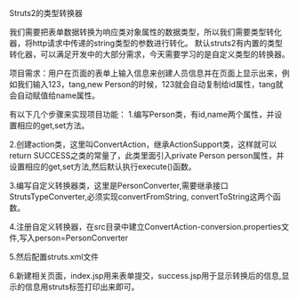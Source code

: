 Struts2的类型转换器

我们需要把表单数据转换为响应类对象属性的数据类型，所以我们需要类型转化器，将http请求中传递的string类型的参数进行转化。
默认struts2有内置的类型转化器，可以满足开发中的大部分需求，今天需要学习的是自定义类型的转换器。

项目需求：用户在页面的表单上输入信息来创建人员信息并在页面上显示出来，例如我们输入123，tang,new Person的时候，123就会自动复制给id属性，tang就会自动赋值给name属性。

有以下几个步骤来实现项目功能：
1.编写Person类，有id,name两个属性，并设置相应的get,set方法。

2.创建action类，这里叫ConvertAction，继承ActionSupport类，这样就可以return SUCCESS之类的常量了，此类里面引入private Person person属性，并设置相应的get,set方法,然后默认执行execute()函数。

3.编写自定义转换器类，这里是PersonConverter,需要继承接口StrutsTypeConverter,必须实现convertFromString, convertToString这两个函数。

4.注册自定义转换器，在src目录中建立ConvertAction-conversion.properties文件,写入person=PersonConverter

5.然后配置struts.xml文件

6.新建相关页面，index.jsp用来表单提交，success.jsp用于显示转换后的信息,显示的信息用struts标签打印出来即可。
